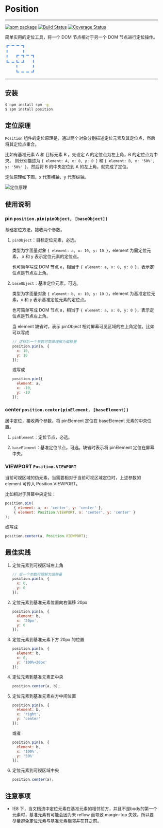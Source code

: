 # Position

---

[![spm package](http://spmjs.io/badge/position)](http://spmjs.io/package/position)
[![Build Status](https://img.shields.io/travis/aralejs/position.svg?style=flat)](https://travis-ci.org/aralejs/position)
[![Coverage Status](https://img.shields.io/coveralls/aralejs/position.svg?style=flat)](https://coveralls.io/r/aralejs/position)

简单实用的定位工具，将一个 DOM 节点相对于另一个 DOM 节点进行定位操作。

<span style="font-size:100px;line-height:1;color:#619EE8;">⿻</span>

---

## 安装

```bash
$ npm install spm -g
$ spm install position
```

## 定位原理

`Position` 组件的定位原理是，通过两个对象分别描述定位元素及其定位点，然后将其定位点重合。

比如有基准元素 A  和 目标元素 B ，先设定 A 的定位点为左上角，B 的定位点为中央。
则分别描述为 `{ element: A, x: 0, y: 0 }` 和 `{ element: B, x: '50%', y: '50%' }`，然后将 B 的中央定位到 A 的左上角，就完成了定位。

定位原理如下图，x 代表横轴，y 代表纵轴。

![定位原理](https://i.alipayobjects.com/e/201307/oOlV3bUVx.png)

## 使用说明

### pin `position.pin(pinObject, [baseObject])`

基础定位方法，接收两个参数。

1. `pinObject`：目标定位元素，必选。

    类型为字面量对象 `{ element: a, x: 10, y: 10 }`，element 为需定位元素， x 和 y 表示定位元素的定位点。

    也可简单写成 DOM 节点 a，相当于 `{ element: a, x: 0, y: 0 }`，表示定位点是节点左上角。

2. `baseObject`：基准定位元素，可选。

    类型为字面量对象 `{ element: b, x: 10, y: 10 }`，element 为基准定位元素，x 和 y 表示基准定位元素的定位点。

    也可简单写成 DOM 节点 a，相当于 `{ element: a, x: 0, y: 0 }`，表示定位点是节点左上角。

    当 element 缺省时，表示 pinObject 相对屏幕可见区域的左上角定位。比如可以写成

    ```js
    // 这样后一个参数可简单理解为偏移量
    position.pin(a, {
      x: 10,
      y: 10
    });
    ```

    或写成

    ```js
    position.pin({
      element: a,
      x: -10,
      y: -10
    });
    ```


### center `position.center(pinElement, [baseElement])`

居中定位，接收两个参数，将 pinElement 定位在 baseElement 元素的中央位置。

1. `pinElement`：定位节点，必选。

2. `baseElement`：基准定位节点，可选。缺省时表示将 pinElement 定位在屏幕中央。


### VIEWPORT `Position.VIEWPORT`

当前可视区域的伪元素，当需要相对于当前可视区域定位时，上述参数的 element 可传入 Position.VIEWPORT。

比如相对于屏幕中央定位：

```js
position.pin(
    { element: a, x: 'center', y: 'center' },
    { element: Position.VIEWPORT, x: 'center', y: 'center' }
);
```

或写成

```js
position.center(a, Position.VIEWPORT);
```


## 最佳实践

1. 定位元素到可视区域左上角

    ```js
    // 后一个参数可理解为偏移量
    position.pin(a, {
      x: 0,
      y: 0
    });
    ```

2. 定位元素到基准元素位置向右偏移 20px

    ```js
    position.pin(a, {
      element: b,
      x: '20px',
      y: 0
    });
    ```

3. 定位元素到基准元素下方 20px 的位置

    ```js
    position.pin(a, {
      element: b,
      x: 0,
      y: '100%+20px'
    });
    ```

4. 定位元素到基准元素正中央

    ```js
    position.center(a, b);
    ```

5. 定位元素到基准元素右方中间位置

    ```js
    position.pin(a, {
      element: b,
      x: 'right',
      y: 'center'
    });
    ```

    或者

    ```js
    position.pin(a, {
      element: b,
      x: '100%',
      y: '50%'
    });
    ```

6. 定位元素到可视区域中央

    ```js
    position.center(a);
    ```


## 注意事项

 - IE8 下，当文档流中定位元素在基准元素的相邻前方，并且不是body的第一个元素时，基准元素有可能会因为未 reflow 而导致 margin-top 失效，所以要尽量避免定位元素与基准元素相邻并在其之前。
